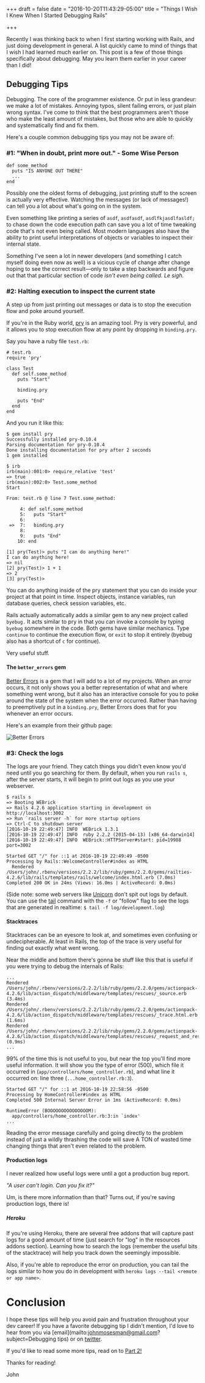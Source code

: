+++
draft = false
date = "2016-10-20T11:43:29-05:00"
title = "Things I Wish I Knew When I Started Debugging Rails"

+++

Recently I was thinking back to when I first starting working with Rails, and just doing development in general. A list quickly came to mind of things that I wish I had learned much earlier on. This post is a few of those things specifically about debugging. May you learn them earlier in your career than I did!

## Debugging Tips

Debugging. The core of the programmer existence. Or put in less grandeur: we make a lot of mistakes. Annoying typos, silent failing errors, or just plain wrong syntax. I've come to think that the best programmers aren't those who make the least amount of mistakes, but those who are able to quickly and systematically find and fix them.

Here's a couple common debugging tips you may not be aware of:

### #1: "When in doubt, print more out." - Some Wise Person

```
def some_method
  puts "IS ANYONE OUT THERE"
  ...
end
```

Possibly one the oldest forms of debugging, just printing stuff to the screen is actually very effective. Watching the messages (or lack of messages!) can tell you a lot about what's going on in the system.

Even something like printing a series of `asdf`, `asdfasdf`, `asdlfkjasdlfasldf;` to chase down the code execution path can save you a lot of time tweaking code that's not even being called. Most modern languages also have the ability to print useful interpretations of objects or variables to inspect their internal state.

Something I've seen a lot in newer developers (and something I catch myself doing even now as well) is a vicious cycle of change after change hoping to see the correct result—only to take a step backwards and figure out that that particular section of code _isn't even being called. Le sigh._

### #2: Halting execution to inspect the current state

A step up from just printing out messages or data is to stop the execution flow and poke around yourself.

If you're in the Ruby world, [pry](http://pryrepl.org/) is an amazing tool. Pry is very powerful, and it allows you to stop execution flow at any point by dropping in `binding.pry`.

Say you have a ruby file `test.rb`:

```
# test.rb
require 'pry'

class Test
  def self.some_method
    puts "Start"

    binding.pry

    puts "End"
  end
end
```

And you run it like this:

```
$ gem install pry
Successfully installed pry-0.10.4
Parsing documentation for pry-0.10.4
Done installing documentation for pry after 2 seconds
1 gem installed

$ irb
irb(main):001:0> require_relative 'test'
=> true
irb(main):002:0> Test.some_method
Start

From: test.rb @ line 7 Test.some_method:

     4: def self.some_method
     5:   puts "Start"
     6:
 =>  7:   binding.pry
     8:
     9:   puts "End"
    10: end

[1] pry(Test)> puts "I can do anything here!"
I can do anything here!
=> nil
[2] pry(Test)> 1 + 1
=> 2
[3] pry(Test)>
```

You can do anything inside of the pry statement that you can do inside your project at that point in time. Inspect objects, instance variables, run database queries, check session variables, etc.

Rails actually automatically adds a similar gem to any new project called `byebug.` It acts similar to pry in that you can invoke a console by typing `byebug` somewhere in the code. Both gems have similar mechanics. Type `continue` to continue the execution flow, or `exit` to stop it entirely (byebug also has a shortcut of `c` for continue).

Very useful stuff.

#### The `better_errors` gem

[Better Errors](https://github.com/charliesome/better_errors) is a gem that I will add to a lot of my projects. When an error occurs, it not only shows you a better representation of what and where something went wrong, but it also has an interactive console for you to poke around the state of the system when the error occurred. Rather than having to preemptively put in a `binding.pry`, Better Errors does that for you whenever an error occurs.

Here's an example from their github page:

![Better Errors](https://raw.githubusercontent.com/johnmosesman/blog/479857af12c6bddf12b0ef64fcbc1adac7a46c61/things_i_wish_i_knew/better_errors.png)

### #3: Check the logs

The logs are your friend. They catch things you didn't even know you'd need until you go searching for them. By default, when you run `rails s`, after the server starts, it will begin to print out logs as you use your webserver.

```
$ rails s
=> Booting WEBrick
=> Rails 4.2.6 application starting in development on http://localhost:3002
=> Run `rails server -h` for more startup options
=> Ctrl-C to shutdown server
[2016-10-19 22:49:47] INFO  WEBrick 1.3.1
[2016-10-19 22:49:47] INFO  ruby 2.2.2 (2015-04-13) [x86_64-darwin14]
[2016-10-19 22:49:47] INFO  WEBrick::HTTPServer#start: pid=19988 port=3002

Started GET "/" for ::1 at 2016-10-19 22:49:49 -0500
Processing by Rails::WelcomeController#index as HTML
  Rendered /Users/john/.rbenv/versions/2.2.2/lib/ruby/gems/2.2.0/gems/railties-4.2.6/lib/rails/templates/rails/welcome/index.html.erb (7.0ms)
Completed 200 OK in 24ms (Views: 16.0ms | ActiveRecord: 0.0ms)
```

(Side note: some web servers like [Unicorn](http://unicorn.bogomips.org/) don't spit out logs by default. You can use the [tail](https://en.wikipedia.org/wiki/Tail_(Unix)) command with the `-f` or "follow" flag to see the logs that are generated in realtime: `$ tail -f log/development.log`)

#### Stacktraces

Stacktraces can be an eyesore to look at, and sometimes even confusing or undecipherable. At least in Rails, the top of the trace is very useful for finding out exactly what went wrong.

Near the middle and bottom there's gonna be stuff like this that is useful if you were trying to debug the internals of Rails:

```
...
Rendered /Users/john/.rbenv/versions/2.2.2/lib/ruby/gems/2.2.0/gems/actionpack-4.2.6/lib/action_dispatch/middleware/templates/rescues/_source.erb (3.4ms)
Rendered /Users/john/.rbenv/versions/2.2.2/lib/ruby/gems/2.2.0/gems/actionpack-4.2.6/lib/action_dispatch/middleware/templates/rescues/_trace.html.erb (1.6ms)
Rendered /Users/john/.rbenv/versions/2.2.2/lib/ruby/gems/2.2.0/gems/actionpack-4.2.6/lib/action_dispatch/middleware/templates/rescues/_request_and_response.html.erb (0.9ms)
...
```

99% of the time this is not useful to you, but near the top you'll find more useful information. It will show you the type of error (500), which file it occurred in (`app/controllers/home_controller.rb`), and what line it occurred on: line three (`...home_controller.rb:3`).

```
Started GET "/" for ::1 at 2016-10-19 22:58:56 -0500
Processing by HomeController#index as HTML
Completed 500 Internal Server Error in 1ms (ActiveRecord: 0.0ms)

RuntimeError (BOOOOOOOOOOOOOOOM):
  app/controllers/home_controller.rb:3:in `index'
...
```

Reading the error message carefully and going directly to the problem instead of just a wildly thrashing the code will save A TON of wasted time changing things that aren't even related to the problem.

#### Production logs

I never realized how useful logs were until a got a production bug report.

*"A user can't login. Can you fix it?"*

Um, is there more information than that? Turns out, if you're saving production logs, there is!

##### Heroku

If you're using Heroku, there are several free addons that will capture past logs for a good amount of time (just search for "log" in the resources addons section). Learning how to search the logs (remember the useful bits of the stacktrace) will help you track down the seemingly impossible.

Also, if you're able to reproduce the error on production, you can tail the logs similar to how you do in development with `heroku logs --tail <remote or app name>`.

# Conclusion

I hope these tips will help you avoid pain and frustration throughout your dev career! If you have a favorite debugging tip I didn't mention, I'd love to hear from you via [email](mailto:johnmosesman@gmail.com?subject=Debugging tips) or on [twitter](https://twitter.com/johnmosesman).

If you'd like to read some more tips, read on to [Part 2!](http://johnmosesman.com/things-i-wish-i-knew-when-i-started-rails-part-2/)

Thanks for reading!

John
